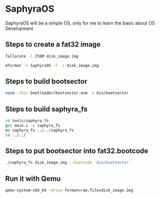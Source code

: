 # SaphyraOS
SaphyraOS will be a simple OS, only for me to learn the basic about OS Development

## Steps to create a fat32 image
```bash
fallocate -l 256M disk_image.img
```

```bash
mformat -v SaphyraOS -F -i disk_image.img
```

## Steps to build bootsector
```bash
nasm -fbin bootloader/bootsector.asm -o bin/bootsector
```

## Steps to build saphyra_fs
```bash
cd tools/saphyra_fs
gcc main.c -o saphyra_fs
mv saphyra_fs ../../saphyra_fs
cd ../../
```

## Steps to put bootsector into fat32.bootcode
```bash
./saphyra_fs disk_image.img --bootcode 'bin/bootsector'
```

## Run it with Qemu
```bash
qemu-system-x86_64 -drive format=raw,file=disk_image.img
```
